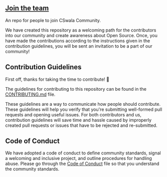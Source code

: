 ## [Join the team](#join-us)

An repo for people to join CSwala Community.

We have created this repository as a welcoming path for the contributors into our community and create awareness about Open Source. Once, you have made the contributions according to the instructions given in the contribution guidelines, you will be sent an invitation to be a part of our community!

## Contribution Guidelines

First off, thanks for taking the time to contribute! :tada:

The guidelines for contributing to this repository can be found in the [CONTRIBUTING.md](https://github.com/CSwala/join-us/blob/main/CONTRIBUTING.md) file. 

These guidelines are a way to communicate how people should contribute. These guidelines will help you verify that you're submitting well-formed pull requests and opening useful issues. For both contributors and us, contribution guidelines will save time and hassle caused by improperly created pull requests or issues that have to be rejected and re-submitted.

## Code of Conduct

We have adopted a code of conduct to define community standards, signal a welcoming and inclusive project, and outline procedures for handling abuse. Please go through the [Code of Conduct](https://github.com/CSwala/join-us/blob/main/CODE_OF_CONDUCT.md) file so that you understand the community standards. 
